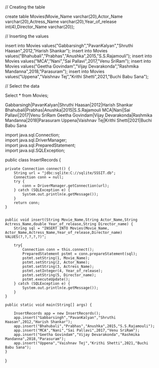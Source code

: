 // Creating the table

create table Movies(Movie_Name varchar(20),Actor_Name varchar(20),Actress_Name varchar(20),Year_of_release int(4),Director_Name varchar(20));

// Inserting the values 

insert into Movies values("Gabbarsingh","PavanKalyan","Shruthi Haasan",2012,"Harish Shankar");
insert into Movies values("Bhahubali","Prabhas","Anushka",2015,"S.S.Rajamouli");
insert into Movies values("MCA","Nani","Sai Pallavi",2017,"Venu SriRam");
insert into Movies values("Geetha Govindam","Vijay Devarakonda","Rashmika Mandanna",2018,"Parasuram");
insert into Movies values("Uppena","Vaishnav Tej","Krithi Shetti",2021,"Buchi Babu Sana");

// Select the data

Select * from Movies;

Gabbarsingh|PavanKalyan|Shruthi Haasan|2012|Harish Shankar
Bhahubali|Prabhas|Anushka|2015|S.S.Rajamouli
MCA|Nani|Sai Pallavi|2017|Venu SriRam
Geetha Govindam|Vijay Devarakonda|Rashmika Mandanna|2018|Parasuram
Uppena|Vaishnav Tej|Krithi Shetti|2021|Buchi Babu Sana









import java.sql.Connection;  
import java.sql.DriverManager;  
import java.sql.PreparedStatement;  
import java.sql.SQLException;  
   
public class InsertRecords {  
   
    private Connection connect() {  
        String url = "jdbc:sqlite:C://sqlite/SSSIT.db";  
        Connection conn = null;  
        try {  
            conn = DriverManager.getConnection(url);  
        } catch (SQLException e) {  
            System.out.println(e.getMessage());  
        }  
        return conn;  
    }  
   
  
    public void insert(String Movie_Name,String Actor_Name,String Actress_Name,double Year_of_release,String Director_name) {  
        String sql = "INSERT INTO Movies(Movie_Name, Actor_Name,Actress_Name,Year_of_release,Director_name) VALUES(?,?,?,?,?)";  
   
        try{  
            Connection conn = this.connect();  
            PreparedStatement pstmt = conn.prepareStatement(sql);  
            pstmt.setString(1, Movie_Name);  
            pstmt.setString(2, Actor_Name);
            pstmt.setString(3, Actress_Name);
            pstmt.setInteger(4, Year_of_release);
            pstmt.setString(5, Director_name);
            pstmt.executeUpdate();  
        } catch (SQLException e) {  
            System.out.println(e.getMessage());  
        }  
    }  
   
    public static void main(String[] args) {  
   
        InsertRecords app = new InsertRecords();   
        app.insert("Gabbarsingh","PavanKalyan","Shruthi Haasan",2012,"Harish Shankar");  
        app.insert("Bhahubali","Prabhas","Anushka",2015,"S.S.Rajamouli");  
        app.insert("MCA","Nani","Sai Pallavi",2017,"Venu SriRam");
        app.insert("Geetha Govindam","Vijay Devarakonda","Rashmika Mandanna",2018,"Parasuram");
        app.insert("Uppena","Vaishnav Tej","Krithi Shetti",2021,"Buchi Babu Sana");
    }  
   
}  
























